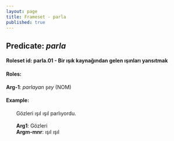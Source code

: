```yaml
---
layout: page
title: Frameset - parla
published: true
---
```

<h2>Predicate: <i>parla</i></h2>
<h4>Roleset id: parla.01 - Bir ışık kaynağından gelen ışınları yansıtmak<br>
<h4>Roles:</h4>
<b>Arg-1</b>: <i>parlayan şey</i>  (NOM) <br>
<h4>Example:</h4>
&emsp;&emsp;Gözleri ışıl ışıl parlıyordu.<br><br>
&emsp;&emsp;<b>Arg1</b>:  Gözleri<br>
&emsp;&emsp;<b>Argm-mnr</b>:  ışıl ışıl<br>

